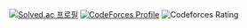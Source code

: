 [![Solved.ac
프로필](http://mazassumnida.wtf/api/v2/generate_badge?boj=mines213)](https://solved.ac/mines213)
[![CodeForces Profile](https://cf.leed.at?id=mines213)](https://codeforces.com/profile/mines213)
![Codeforces Rating](https://img.shields.io/badge/dynamic/json?color=1f8acb&label=Codeforces%20Rating&query=%24.result[0].rating&url=https%3A%2F%2Fcodeforces.com%2Fapi%2Fuser.info%3Fhandles%3Dmines213)

<!--
**mines213/mines213** is a ✨ _special_ ✨ repository because its `README.md` (this file) appears on your GitHub profile.

Here are some ideas to get you started:

- 🔭 I’m currently working on ...
- 🌱 I’m currently learning ...
- 👯 I’m looking to collaborate on ...
- 🤔 I’m looking for help with ...
- 💬 Ask me about ...
- 📫 How to reach me: ...
- 😄 Pronouns: ...
- ⚡ Fun fact: ...
-->
